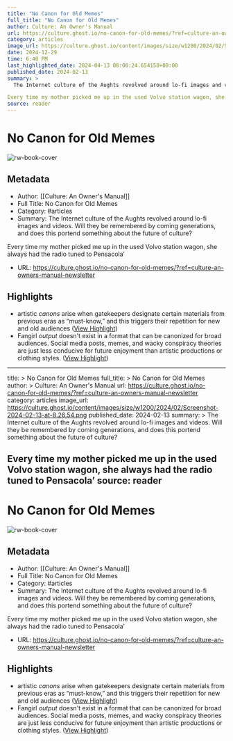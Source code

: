 ```yaml
---
title: "No Canon for Old Memes"
full_title: "No Canon for Old Memes"
author: Culture: An Owner's Manual
url: https://culture.ghost.io/no-canon-for-old-memes/?ref=culture-an-owners-manual-newsletter
category: articles
image_url: https://culture.ghost.io/content/images/size/w1200/2024/02/Screenshot-2024-02-13-at-8.26.54.png
date: 2024-12-29
time: 6:40 PM
last_highlighted_date: 2024-04-13 08:00:24.654150+00:00
published_date: 2024-02-13
summary: >
  The Internet culture of the Aughts revolved around lo-fi images and videos. Will they be remembered by coming generations, and does this portend something about the future of culture?

Every time my mother picked me up in the used Volvo station wagon, she always had the radio tuned to Pensacola’
source: reader
---
```

# No Canon for Old Memes

![rw-book-cover](https://culture.ghost.io/content/images/size/w1200/2024/02/Screenshot-2024-02-13-at-8.26.54.png)

## Metadata
- Author: [[Culture: An Owner's Manual]]
- Full Title: No Canon for Old Memes
- Category: #articles
- Summary: The Internet culture of the Aughts revolved around lo-fi images and videos. Will they be remembered by coming generations, and does this portend something about the future of culture?

Every time my mother picked me up in the used Volvo station wagon, she always had the radio tuned to Pensacola’
- URL: https://culture.ghost.io/no-canon-for-old-memes/?ref=culture-an-owners-manual-newsletter

## Highlights
- artistic *canons* arise when gatekeepers designate certain materials from previous eras as “must-know,” and this triggers their repetition for new and old audiences ([View Highlight](https://read.readwise.io/read/01hvb7d31n3d4vvknac6jyc5fd))
- Fangirl *output* doesn't exist in a format that can be canonized for broad audiences. Social media posts, memes, and wacky conspiracy theories are just less conducive for future enjoyment than artistic productions or clothing styles. ([View Highlight](https://read.readwise.io/read/01hvb7hjkb4tra1e22930rvh62))


---
title: >
  No Canon for Old Memes
full_title: >
  No Canon for Old Memes
author: >
  Culture: An Owner's Manual
url: https://culture.ghost.io/no-canon-for-old-memes/?ref=culture-an-owners-manual-newsletter
category: articles
image_url: https://culture.ghost.io/content/images/size/w1200/2024/02/Screenshot-2024-02-13-at-8.26.54.png
published_date: 2024-02-13
summary: >
  The Internet culture of the Aughts revolved around lo-fi images and videos. Will they be remembered by coming generations, and does this portend something about the future of culture?

  Every time my mother picked me up in the used Volvo station wagon, she always had the radio tuned to Pensacola’
source: reader
---
# No Canon for Old Memes

![rw-book-cover](https://culture.ghost.io/content/images/size/w1200/2024/02/Screenshot-2024-02-13-at-8.26.54.png)

## Metadata
- Author: [[Culture: An Owner's Manual]]
- Full Title: No Canon for Old Memes
- Category: #articles
- Summary: The Internet culture of the Aughts revolved around lo-fi images and videos. Will they be remembered by coming generations, and does this portend something about the future of culture?

Every time my mother picked me up in the used Volvo station wagon, she always had the radio tuned to Pensacola’
- URL: https://culture.ghost.io/no-canon-for-old-memes/?ref=culture-an-owners-manual-newsletter

## Highlights
- artistic *canons* arise when gatekeepers designate certain materials from previous eras as “must-know,” and this triggers their repetition for new and old audiences ([View Highlight](https://read.readwise.io/read/01hvb7d31n3d4vvknac6jyc5fd))
- Fangirl *output* doesn't exist in a format that can be canonized for broad audiences. Social media posts, memes, and wacky conspiracy theories are just less conducive for future enjoyment than artistic productions or clothing styles. ([View Highlight](https://read.readwise.io/read/01hvb7hjkb4tra1e22930rvh62))


